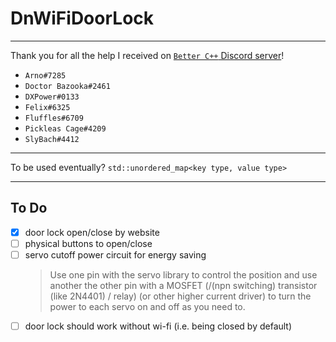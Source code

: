 DnWiFiDoorLock
===

---

Thank you for all the help I received on [`Better C++` Discord server](https://discord.gg/pJwsdep3Hn)!
 
- `Arno#7285`
- `Doctor Bazooka#2461`
- `DXPower#0133`
- `Felix#6325`
- `Fluffles#6709`
- `Pickleas Cage#4209`
- `SlyBach#4412`

--- 

To be used eventually?
`std::unordered_map<key type, value type>`

---

To Do
---

* [x] door lock open/close by website
* [ ] physical buttons to open/close
* [ ] servo cutoff power circuit for energy saving
  > Use one pin with the servo library to control the position
     and use another the other pin with a MOSFET (/(npn switching) transistor (like 2N4401) / relay)
     (or other higher current driver) to turn the power to each servo on and off as you need to.
* [ ] door lock should work without wi-fi (i.e. being closed by default)
